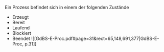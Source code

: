 Ein Prozess befindet sich in einem der folgenden Zustände
- Erzeugt
- Bereit
- Laufend
- Blockiert
- Beendet
![[GdBS-E-Proc.pdf#page=31&rect=65,148,691,377|GdBS-E-Proc, p.31]]
